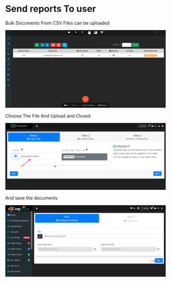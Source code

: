 # Send reports To user

Bulk Documents From CSV Files can be uploaded

![](../.gitbook/assets/image%20%28151%29.png)

Choose The File And Upload and Closed

![](../.gitbook/assets/image%20%28281%29.png)

And save the documents

![](../.gitbook/assets/image%20%28284%29.png)

